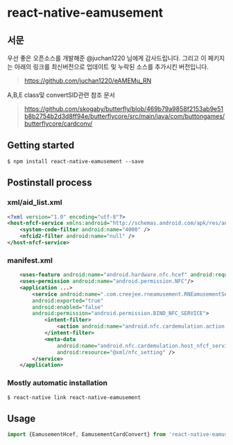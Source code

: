 # react-native-eamusement

## 서문

우선 좋은 오픈소스를 개발해준 @juchan1220 님에게 감사드립니다.
그리고 이 페키지는 아래의 링크를 최신버전으로 업데이트 및 누락된 소스를 추가시킨 버전입니다.
> https://github.com/juchan1220/eAMEMu_RN

A,B,E class및 convertSID관련 참조 문서
> https://github.com/skogaby/butterfly/blob/469b79a9858f2153ab9e51b8b2754b2d3d8ff94e/butterflycore/src/main/java/com/buttongames/butterflycore/cardconv/

## Getting started

`$ npm install react-native-eamusement --save`

## Postinstall process
### xml/aid_list.xml
```xml
<?xml version="1.0" encoding="utf-8"?>
<host-nfcf-service xmlns:android="http://schemas.android.com/apk/res/android">
    <system-code-filter android:name="4000" />
    <nfcid2-filter android:name="null" />
</host-nfcf-service>

```
### manifest.xml
```xml
    <uses-feature android:name="android.hardware.nfc.hcef" android:required="true"/>
    <uses-permission android:name="android.permission.NFC"/>
    <application ...>
        <service android:name=".com.creejee.rneamusement.RNEamusementService"
        android:exported="true"
        android:enabled="false"
        android:permission="android.permission.BIND_NFC_SERVICE">
            <intent-filter>
                <action android:name="android.nfc.cardemulation.action.HOST_NFCF_SERVICE"/>
            </intent-filter>
            <meta-data
                android:name="android.nfc.cardemulation.host_nfcf_service"
                android:resource="@xml/nfc_setting" />
        </service>
    </application>
```

### Mostly automatic installation

`$ react-native link react-native-eamusement`

## Usage
```javascript
import {EamusementHcef, EamusementCardConvert} from 'react-native-eamusement';

```
